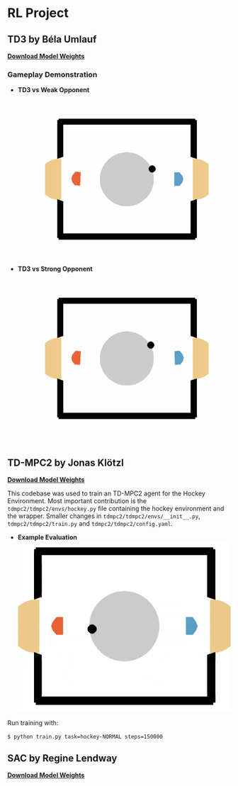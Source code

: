 # RL Project  

## TD3 by Béla Umlauf  

[**Download Model Weights**](https://drive.google.com/drive/folders/126NozgxKaZQaP_XyEHWZUMdtWS82TShI?usp=sharing) 
### Gameplay Demonstration  
- **TD3 vs Weak Opponent**  
  ![Weak Opponent Gameplay](td3/results/evaluation_20250226-141914.gif) 
- **TD3 vs Strong Opponent**  
  ![Weak Opponent Gameplay](td3/results/evaluation_20250226-141922.gif)



## TD-MPC2 by Jonas Klötzl

[**Download Model Weights**](https://drive.google.com/drive/folders/1MkM6Q-X8fcvgn3UfaFKNzriIkRT1n-3p?usp=sharing)

This codebase was used to train an TD-MPC2 agent for the Hockey Environment. Most important contribution is the `tdmpc2/tdmpc2/envs/hockey.py` file containing the hockey environment and the wrapper. Smaller changes in `tdmpc2/tdmpc2/envs/__init__.py`, `tdmpc2/tdmpc2/train.py` and `tdmpc2/tdmpc2/config.yaml`.

- **Example Evaluation**  
  ![Example Gameplay](tdmpc2/evaluation.gif)

Run training with:
```
$ python train.py task=hockey-NORMAL steps=150000
```
## SAC by Regine Lendway
[**Download Model Weights**](https://drive.google.com/file/d/1RnPOH-9JXV2RaFibux4Pr5wUxUJjaLiu/view?usp=drive_link)
